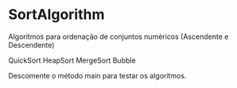 # SortAlgorithm
Algoritmos para ordenação de conjuntos numéricos (Ascendente e Descendente) 

QuickSort
HeapSort
MergeSort
Bubble

Descomente o método main para testar os algoritmos.
